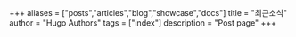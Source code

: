 +++
aliases = ["posts","articles","blog","showcase","docs"]
title = "최근소식"
author = "Hugo Authors"
tags = ["index"]
description = "Post page"
+++